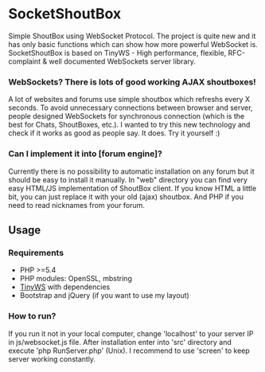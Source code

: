 # SocketShoutBox

Simple ShoutBox using WebSocket Protocol. The project is quite new and it has only basic functions which can show how more powerful WebSocket is. 
SocketShoutBox is based on TinyWS - High performance, flexible, RFC-complaint & well documented WebSockets server library.

### WebSockets? There is lots of good working AJAX shoutboxes!
A lot of websites and forums use simple shoutbox which refreshs every X seconds. To avoid unnecessary connections between browser and server, people designed WebSockets for synchronous connection (which is the best for Chats, ShoutBoxes, etc.).
I wanted to try this new technology and check if it works as good as people say. It does. Try it yourself :)


### Can I implement it into [forum engine]?
Currently there is no possibility to automatic installation on any forum but it should be easy to install it manually. In "web" directory you can find very easy HTML/JS implementation of ShoutBox client. If you know HTML a little bit, you can just replace it with your old (ajax) shoutbox.
And PHP if you need to read nicknames from your forum. 

## Usage
### Requirements
  * PHP >=5.4
  * PHP modules: OpenSSL, mbstring
  * [TinyWS](https://github.com/kiler129/TinyWs) with dependencies
  * Bootstrap and jQuery (if you want to use my layout)

### How to run?
If you run it not in your local computer, change 'localhost' to your server IP in js/websocket.js file.
After installation enter into 'src' directory and execute 'php RunServer.php' (Unix). I recommend to use 'screen' to keep server working constantly.
